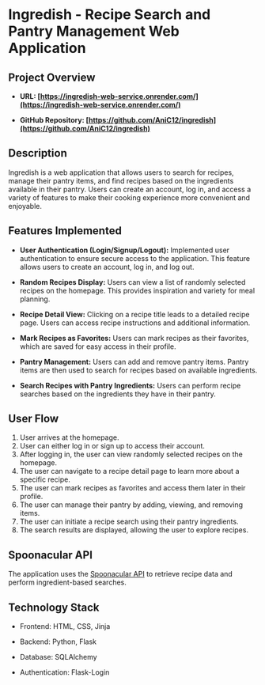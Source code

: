 
# Ingredish - Recipe Search and Pantry Management Web Application


## Project Overview ##


- **URL: [https://ingredish-web-service.onrender.com/](https://ingredish-web-service.onrender.com/)**


- **GitHub Repository: [https://github.com/AniC12/ingredish](https://github.com/AniC12/ingredish)**

## Description ##
Ingredish is a web application that allows users to search for recipes, manage their pantry items, and find recipes based on the ingredients available in their pantry. Users can create an account, log in, and access a variety of features to make their cooking experience more convenient and enjoyable.

## Features Implemented ##




- **User Authentication (Login/Signup/Logout):**
Implemented user authentication to ensure secure access to the application. This feature allows users to create an account, log in, and log out.

- **Random Recipes Display:**
Users can view a list of randomly selected recipes on the homepage. This provides inspiration and variety for meal planning.



- **Recipe Detail View:**
Clicking on a recipe title leads to a detailed recipe page. Users can access recipe instructions and additional information.



- **Mark Recipes as Favorites:**
Users can mark recipes as their favorites, which are saved for easy access in their profile.



- **Pantry Management:**
Users can add and remove pantry items. Pantry items are then used to search for recipes based on available ingredients.



- **Search Recipes with Pantry Ingredients:**
Users can perform recipe searches based on the ingredients they have in their pantry.
## User Flow ##

1. User arrives at the homepage.
2. User can either log in or sign up to access their account.
3. After logging in, the user can view randomly selected recipes on the homepage.
4. The user can navigate to a recipe detail page to learn more about a specific recipe.
5. The user can mark recipes as favorites and access them later in their profile.
6. The user can manage their pantry by adding, viewing, and removing items.
7. The user can initiate a recipe search using their pantry ingredients.
8. The search results are displayed, allowing the user to explore recipes.

## Spoonacular API ##
The application uses the [Spoonacular API](https://api.spoonacular.com "Spoonacular API") to retrieve recipe data and perform ingredient-based searches.

## Technology Stack ##


- Frontend: HTML, CSS, Jinja


- Backend: Python, Flask


- Database: SQLAlchemy


- Authentication: Flask-Login